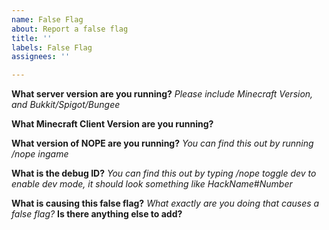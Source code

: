 ```yaml
---
name: False Flag
about: Report a false flag
title: ''
labels: False Flag
assignees: ''

---
```


**What server version are you running?**
_Please include Minecraft Version, and Bukkit/Spigot/Bungee_

**What Minecraft Client Version are you running?**

**What version of NOPE are you running?**
_You can find this out by running /nope ingame_

**What is the debug ID?**
_You can find this out by typing /nope toggle dev to enable dev mode, it should look something like HackName#Number_

**What is causing this false flag?**
_What exactly are you doing that causes a false flag?_
**Is there anything else to add?**
